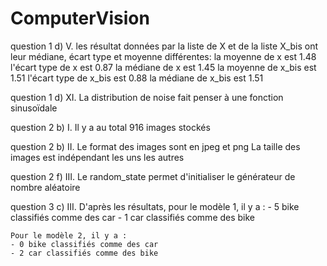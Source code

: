 # ComputerVision
question 1 d) V.
	les résultat données par la liste de X et de la liste X_bis ont leur médiane, écart type et moyenne différentes:
	la moyenne de x est 1.48
	l'écart type de x est 0.87
	la médiane de x est 1.45
	la moyenne de x_bis est 1.51
	l'écart type de x_bis est 0.88
	la médiane de x_bis est 1.51


question 1 d) XI.
	La distribution de noise fait penser à une fonction sinusoïdale
	
question 2 b) I.
	Il y a au total 916 images stockés

question 2 b) II.
	Le format des images sont en jpeg et png
	La taille des images est indépendant les uns les autres
	
question 2 f) III.
	Le random_state permet d'initialiser le générateur de nombre aléatoire
	
question 3 c) III.
	D'après les résultats, pour le modèle 1, il y a :
	- 5 bike classifiés comme des car
	- 1 car classifiés comme des bike
	
	Pour le modèle 2, il y a :
	- 0 bike classifiés comme des car
	- 2 car classifiés comme des bike


	
